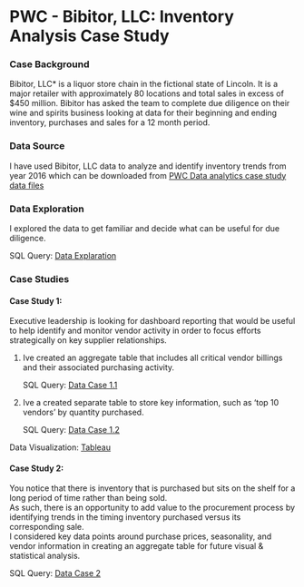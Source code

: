 # PWC - Bibitor, LLC: Inventory Analysis Case Study

### Case Background
Bibitor, LLC* is a liquor store chain in the fictional state of Lincoln. It is a major retailer with approximately
80 locations and total sales in excess of $450 million.
Bibitor has asked the team to complete due diligence on their wine and spirits business looking at data for their 
beginning and ending inventory, purchases and sales for a 12 month period.

### Data Source
I have used Bibitor, LLC data to analyze and identify inventory trends from year 2016 which can be downloaded from [PWC Data analytics case study data files](https://www.pwc.com/us/en/careers/university-relations/data-and-analytics-case-studies-files.html)

### Data Exploration
I explored the data to get familiar and decide what can be useful for due diligence.

SQL Query: [Data Explaration](https://github.com/RachelYengle/Bibitor-LCC--Inventory-Analysis-Case-Study/blob/main/Data%20Exploration.sql)
### Case Studies
#### Case Study 1:
Executive leadership is looking for dashboard reporting that would be useful to help identify and monitor vendor activity in order to focus efforts strategically on key supplier relationships.
1. Ive created an aggregate table that includes all critical vendor billings and their associated purchasing activity.

   SQL Query: [Data Case 1.1](https://github.com/RachelYengle/Bibitor-LCC--Inventory-Analysis-Case-Study/blob/main/Data%20Case%201.1.sql)

2. Ive a created separate table to store key information, such as ‘top 10 vendors’ by quantity purchased.

   SQL Query: [Data Case 1.2](https://github.com/RachelYengle/Bibitor-LCC--Inventory-Analysis-Case-Study/blob/main/Data%20Case%201.2.sql)

Data Visualization: [Tableau](https://public.tableau.com/app/profile/rachel.yengle/viz/BibitorLLC-VendorActivity/BibitorLLC-CriticalVendorsActivity)

#### Case Study 2:
You notice that there is inventory that is purchased but sits on the shelf for a long period of time rather than being sold.  
As such, there is an opportunity to add value to the procurement process by identifying trends in the timing inventory purchased versus its corresponding sale.  
I considered key data points around purchase prices, seasonality, and vendor information in creating an aggregate table for future visual & statistical analysis. 

SQL Query: [Data Case 2](https://github.com/RachelYengle/Bibitor-LCC--Inventory-Analysis-Case-Study/blob/main/Data%20Case%202.sql)



